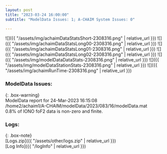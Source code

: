 ```yaml
---
layout: post
title: "2023-03-24 16:00:00"
subtitle: "ModelData Issues: 1; A-CHAIM System Issues: 0"

---
```


![]({{ "/assets/img/achaimDataStatsShort-2308316.png" | relative_url }})
![]({{ "/assets/img/achaimDataStatsLong00-2308316.png" | relative_url }})
![]({{ "/assets/img/achaimDataStatsLong01-2308316.png" | relative_url }})
![]({{ "/assets/img/achaimDataStatsLong02-2308316.png" | relative_url }})
![]({{ "/assets/img/modelDataDataStats-2308316.png" | relative_url }})
![]({{ "/assets/img/modelDataStationStats-2308316.png" | relative_url }})
![]({{ "/assets/img/achaimRunTime-2308316.png" | relative_url }})


### ModelData Issues:  
  
{: .box-warning}  
 ModelData report for 24-Mar-2023 16:15:08   
 /home2/achaim1/A-CHAIM/modelData/2023/083/16/modelData.mat   
 0.8% of IONO foF2 data is non-zero and finite.   
  


### Logs:  
  
{: .box-note}  
[Logs.zip]({{ "/assets/other/logs.zip" | relative_url }})  
[Log Info]({{ "/logInfo" | relative_url }})  
